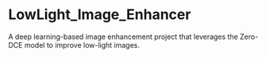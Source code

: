 # LowLight_Image_Enhancer
A deep learning-based image enhancement project that leverages the Zero-DCE model to improve low-light images.
